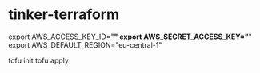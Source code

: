 # tinker-terraform
export AWS_ACCESS_KEY_ID="**"
export AWS_SECRET_ACCESS_KEY="**"
export AWS_DEFAULT_REGION="eu-central-1"

tofu init
tofu apply
